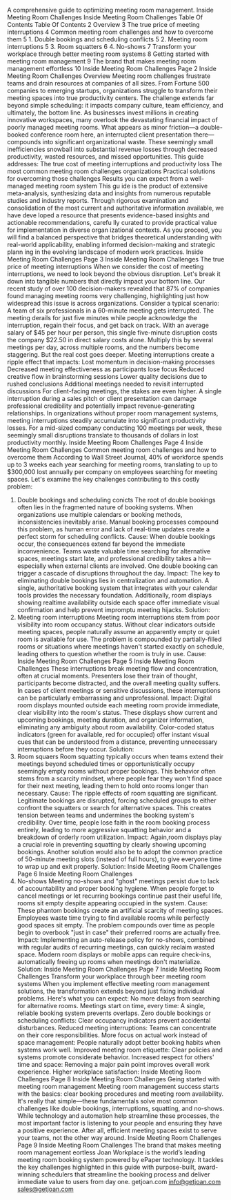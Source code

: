 A comprehensive guide to optimizing
meeting room management.
Inside
Meeting
Room
Challenges
Inside Meeting Room Challenges
Table Of Contents
Table Of Contents 2
Overview 3
The true price of meeting interruptions 4
Common meeting room challenges and how to
overcome them 5
     1. Double bookings and scheduling conflicts 5
     2. Meeting room interruptions 5
     3. Room squatters 6
     4. No-shows 7
Transform your workplace through better meeting
room systems 8
Getting started with meeting room management 9
The brand that makes meeting room management
effortless 10
Inside Meeting Room Challenges
Page 2
Inside Meeting Room Challenges
Overview
Meeting room challenges frustrate teams and drain resources at companies of all
sizes. From Fortune 500 companies to emerging startups, organizations struggle to
transform their meeting spaces into true productivity centers. The challenge extends
far beyond simple scheduling: it impacts company culture, team efficiency, and
ultimately, the bottom line.
As businesses invest millions in creating innovative workspaces, many overlook the
devastating financial impact of poorly managed meeting rooms. What appears as
minor friction—a double-booked conference room here, an interrupted client
presentation there—compounds into significant organizational waste. These
seemingly small inefficiencies snowball into substantial revenue losses through
decreased productivity, wasted resources, and missed opportunities.
This guide addresses:
The true cost of meeting interruptions and productivity loss
The most common meeting room challenges organizations
Practical solutions for overcoming those challenges
Results you can expect from a well-managed meeting room system
This gu ide is the product of extensive meta-analysis, synthesizing data and insights from numerous reputable
studies and industry reports. Through rigorous examination and consolidation of the most current and
authoritative information available, we have deve loped a resource that presents evidence-based insights and
actionable recommendations, carefu lly curated to provide practical value for implementation in diverse
organ izational contexts. As you proceed, you will find a balanced perspective that bridges theoretical
understanding with real-world applicability, enabling informed decision-making and strategic plann ing in the
evolving landscape of modern work practices.
Inside Meeting Room Challenges
Page 3
Inside Meeting Room Challenges
The true price of meeting
interruptions
When we consider the cost of meeting interruptions, we need to look beyond the
obvious disruption. Let's break it down into tangible numbers that directly impact your
bottom line. Our recent study of over 100 decision-makers revealed that 87% of
companies found managing meeting rooms very challenging, highlighting just how
widespread this issue is across organizations.
Consider a typical scenario: A team of six professionals in a 60-minute meeting gets
interrupted. The meeting derails for just five minutes while people acknowledge the
interruption, regain their focus, and get back on track. With an average salary of $45
per hour per person, this single five-minute disruption costs the company $22.50 in
direct salary costs alone. Multiply this by several meetings per day, across multiple
rooms, and the numbers become staggering.
But the real cost goes deeper. Meeting interruptions create a ripple effect that
impacts:
Lost momentum in decision-making processes
Decreased meeting effectiveness as participants lose focus
Reduced creative flow in brainstorming sessions
Lower quality decisions due to rushed conclusions
Additional meetings needed to revisit interrupted discussions
For client-facing meetings, the stakes are even higher. A single interruption during a
sales pitch or client presentation can damage professional credibility and potentially
impact revenue-generating relationships.
In organizations without proper room management systems, meeting interruptions
steadily accumulate into significant productivity losses. For a mid-sized company
conducting 100 meetings per week, these seemingly small disruptions translate to
thousands of dollars in lost productivity monthly.
Inside Meeting Room Challenges
Page 4
Inside Meeting Room Challenges
Common meeting room challenges
and how to overcome them
According to Wall Street Journal, 40% of workforce spends up to 3 weeks each year
searching for meeting rooms, translating to up to $300,000 lost annually per
company on employees searching for meeting spaces. Let's examine the key
challenges contributing to this costly problem:
1. Double bookings and scheduling conicts
The root of double bookings often lies in the fragmented nature of booking
systems. When organizations use multiple calendars or booking methods,
inconsistencies inevitably arise. Manual booking processes compound this problem,
as human error and lack of real-time updates create a perfect storm for scheduling
conflicts.
Cause:
When double bookings occur, the consequences extend far beyond the
immediate inconvenience. Teams waste valuable time searching for alternative
spaces, meetings start late, and professional credibility takes a hit—especially when
external clients are involved. One double booking can trigger a cascade of disruptions
throughout the day.
Impact:
The key to eliminating double bookings lies in centralization and
automation. A single, authoritative booking system that integrates with your calendar
tools provides the necessary foundation. Additionally, room displays showing realtime availability outside each space offer immediate visual confirmation and help
prevent impromptu meeting hijacks.
Solution:
2. Meeting room interruptions
Meeting room interruptions stem from poor visibility into room occupancy
status. Without clear indicators outside meeting spaces, people naturally assume an
apparently empty or quiet room is available for use. The problem is compounded by
partially-filled rooms or situations where meetings haven't started exactly on
schedule, leading others to question whether the room is truly in use.
Cause:
Inside Meeting Room Challenges
Page 5
Inside Meeting Room Challenges
These interruptions break meeting flow and concentration, often at crucial
moments. Presenters lose their train of thought, participants become distracted, and
the overall meeting quality suffers. In cases of client meetings or sensitive
discussions, these interruptions can be particularly embarrassing and unprofessional.
Impact:
Digital room displays mounted outside each meeting room provide
immediate, clear visibility into the room's status. These displays show current and
upcoming bookings, meeting duration, and organizer information, eliminating any
ambiguity about room availability. Color-coded status indicators (green for available,
red for occupied) offer instant visual cues that can be understood from a distance,
preventing unnecessary interruptions before they occur.
Solution:
3. Room squaers
Room squatting typically occurs when teams extend their meetings beyond
scheduled times or opportunistically occupy seemingly empty rooms without proper
bookings. This behavior often stems from a scarcity mindset, where people fear they
won't find space for their next meeting, leading them to hold onto rooms longer than
necessary.
Cause:
The ripple effects of room squatting are significant. Legitimate bookings are
disrupted, forcing scheduled groups to either confront the squatters or search for
alternative spaces. This creates tension between teams and undermines the booking
system's credibility. Over time, people lose faith in the room booking process entirely,
leading to more aggressive squatting behavior and a breakdown of orderly room
utilization.
Impact:
Again,room displays play a crucial role in preventing squatting by clearly
showing upcoming bookings. Another solution would also be to adopt the common
practice of 50-minute meeting slots (instead of full hours), to give everyone time to
wrap up and exit properly.
Solution:
Inside Meeting Room Challenges
Page 6
Inside Meeting Room Challenges
4. No-shows
Meeting no-shows and "ghost" meetings persist due to lack of
accountability and proper booking hygiene. When people forget to cancel meetings
or let recurring bookings continue past their useful life, rooms sit empty despite
appearing occupied in the system.
Cause:
These phantom bookings create an artificial scarcity of meeting spaces.
Employees waste time trying to find available rooms while perfectly good spaces sit
empty. The problem compounds over time as people begin to overbook "just in
case" their preferred rooms are actually free.
Impact:
Implementing an auto-release policy for no-shows, combined with regular
audits of recurring meetings, can quickly reclaim wasted space. Modern room
displays or mobile apps can require check-ins, automatically freeing up rooms when
meetings don't materialize.
Solution:
Inside Meeting Room Challenges
Page 7
Inside Meeting Room Challenges
Transform your workplace through
beer meeting room systems
When you implement effective meeting room management solutions, the
transformation extends beyond just fixing individual problems. Here's what you can
expect:
No more delays from searching for
alternative rooms.
Meetings start on time, every time:
A single, reliable booking
system prevents overlaps.
Zero double bookings or scheduling conflicts:
Clear occupancy indicators prevent
accidental disturbances.
Reduced meeting interruptions:
Teams can
concentrate on their core responsibilities.
More focus on actual work instead of space management:
People naturally adopt better booking
habits when systems work well.
Improved meeting room etiquette:
Clear policies and systems
promote considerate behavior.
Increased respect for others' time and space:
Removing a major pain point improves overall
work experience.
Higher workplace satisfaction:
Inside Meeting Room Challenges
Page 8
Inside Meeting Room Challenges
Geing started with meeting room
management
Meeting room management success starts with the basics: clear booking procedures
and meeting room availability. It's really that simple—these fundamentals solve most
common challenges like double bookings, interruptions, squatting, and no-shows.
While technology and automation help streamline these processes, the most
important factor is listening to your people and ensuring they have a positive
experience. After all, efficient meeting spaces exist to serve your teams, not the
other way around.
Inside Meeting Room Challenges
Page 9
Inside Meeting Room Challenges
The brand that makes meeting room
management eortless
Joan Workplace is the worldʼs leading meeting room booking system powered by
ePaper technology. It tackles the key challenges highlighted in this guide with
purpose-built, award-winning schedulers that streamline the booking process and
deliver immediate value to users from day one.
getjoan.com
info@getjoan.com
sales@getjoan.com